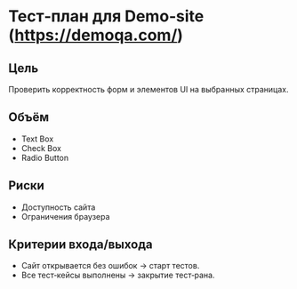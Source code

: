 # Тест‑план для Demo‑site (https://demoqa.com/)

## Цель
Проверить корректность форм и элементов UI на выбранных страницах.

## Объём
- Text Box
- Check Box
- Radio Button

## Риски
- Доступность сайта
- Ограничения браузера

## Критерии входа/выхода
- Сайт открывается без ошибок → старт тестов.
- Все тест‑кейсы выполнены → закрытие тест‑рана.
